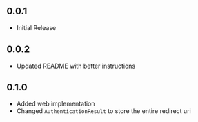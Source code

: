 ## 0.0.1

* Initial Release

## 0.0.2

* Updated README with better instructions

## 0.1.0

* Added web implementation
* Changed `AuthenticationResult` to store the entire redirect uri
